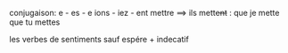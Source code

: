 conjugaison: e - es - e ions - iez - ent
mettre ==> ils mett~~ent~~ :  que je mette
										que tu mettes

les verbes de sentiments sauf espére + indecatif
